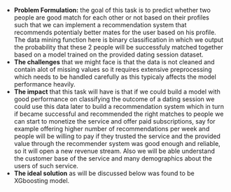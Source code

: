 *   **Problem Formulation:** the goal of this task is to predict whether two people are good match for each other or not based on their profiles such that we can implement a recommendation system that recommends potentialy better mates for the user based on his profile. The data mining function here is binary classification in which we output the probability that these 2 people will be successfuly matched together based on a model trained on the provided dating session dataset.
*   **The challenges** that we might face is that the data is not cleaned and contain alot of missing values so it requires extensive preprocessing which needs to be handled carefully as this typicaly affects the model performance heavily.
*   **The impact** that this task will have is that if we could build a model with good performance on classifying the outcome of a dating session we could use this data later to build a recommendation system which in turn if became successful and recommended the right matches to people we can start to monetize the service and offer paid subscriptions, say for example offering higher number of recommendations per week and people will be willing to pay if they trusted the service and the provided value through the recommender system was good enough and reliable, so it will open a new revenue stream. Also we will be able understand the customer base of the service and many demographics about the users of such service.
*   **The ideal solution** as will be discussed below was found to be XGboosting model.
